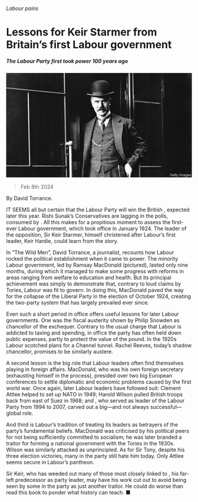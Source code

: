 ###### Labour pains

# Lessons for Keir Starmer from Britain’s first Labour government 

##### The Labour Party first took power 100 years ago 

![image](images/20240210_CUP001.jpg) 

> Feb 8th 2024 

 By David Torrance. 

IT SEEMS all but certain that the Labour Party will win the British , expected later this year. Rishi Sunak’s Conservatives are lagging in the polls, consumed by . All this makes for a propitious moment to assess the first-ever Labour government, which took office in January 1924. The leader of the opposition, Sir Keir Starmer, himself christened after Labour’s first leader, Keir Hardie, could learn from the story.

In “The Wild Men”, David Torrance, a journalist, recounts how Labour rocked the political establishment when it came to power. The minority Labour government, led by Ramsay MacDonald (pictured), lasted only nine months, during which it managed to make some progress with reforms in areas ranging from welfare to education and health. But its principal achievement was simply to demonstrate that, contrary to loud claims by Tories, Labour was fit to govern. In doing this, MacDonald paved the way for the collapse of the Liberal Party in the election of October 1924, creating the two-party system that has largely prevailed ever since.

Even such a short period in office offers useful lessons for later Labour governments. One was the fiscal austerity shown by Philip Snowden as chancellor of the exchequer. Contrary to the usual charge that Labour is addicted to taxing and spending, in office the party has often held down public expenses, partly to protect the value of the pound. In the 1920s Labour scotched plans for a Channel tunnel. Rachel Reeves, today’s shadow chancellor, promises to be similarly austere.

A second lesson is the big role that Labour leaders often find themselves playing in foreign affairs. MacDonald, who was his own foreign secretary (exhausting himself in the process), presided over two big European conferences to settle diplomatic and economic problems caused by the first world war. Once again, later Labour leaders have followed suit: Clement Attlee helped to set up NATO in 1949; Harold Wilson pulled British troops back from east of Suez in 1968; and , who served as leader of the Labour Party from 1994 to 2007, carved out a big—and not always successful—global role.

And third is Labour’s tradition of treating its leaders as betrayers of the party’s fundamental beliefs. MacDonald was criticised by his political peers for not being sufficiently committed to socialism; he was later branded a traitor for forming a national government with the Tories in the 1930s. Wilson was similarly attacked as unprincipled. As for Sir Tony, despite his three election victories, many in the party still hate him today. Only Attlee seems secure in Labour’s pantheon.

Sir Keir, who has weeded out many of those most closely linked to , his far-left predecessor as party leader, may have his work cut out to avoid being seen by some in the party as just another traitor. He could do worse than read this book to ponder what history can teach. ■


